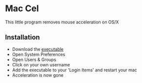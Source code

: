 # Mac Cel

This little program removes mouse acceleration on OS/X


## Installation

* Download the [executable](https://github.com/downloads/Arie/mac-cel/mac-cel)
* Open System Preferences
* Open Users & Groups
* Click on your own username
* Add the executable to your 'Login Items' and restart your mac
* Acceleration is now gone
